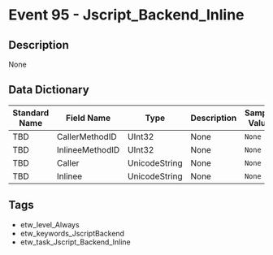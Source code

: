 # Event 95 - Jscript_Backend_Inline

## Description
None

## Data Dictionary
|Standard Name|Field Name|Type|Description|Sample Value|
|---|---|---|---|---|
|TBD|CallerMethodID|UInt32|None|`None`|
|TBD|InlineeMethodID|UInt32|None|`None`|
|TBD|Caller|UnicodeString|None|`None`|
|TBD|Inlinee|UnicodeString|None|`None`|

## Tags
* etw_level_Always
* etw_keywords_JscriptBackend
* etw_task_Jscript_Backend_Inline